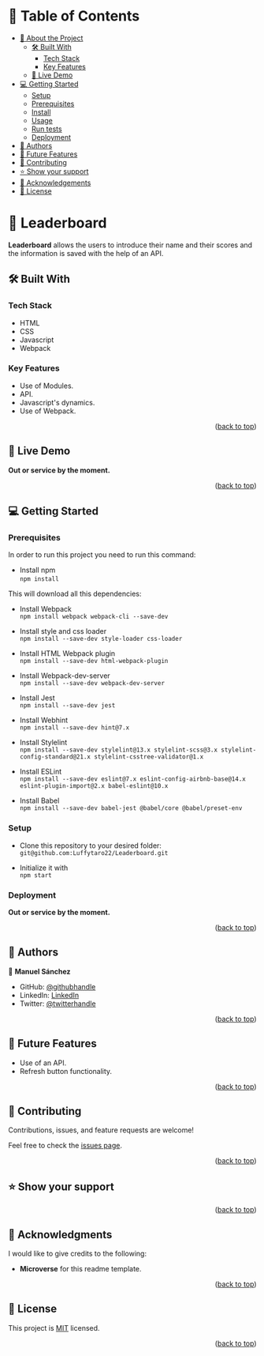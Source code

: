 <a name="readme-top"></a>

<!-- TABLE OF CONTENTS -->

# 📗 Table of Contents

- [📖 About the Project](#about-project)
  - [🛠 Built With](#built-with)
    - [Tech Stack](#tech-stack)
    - [Key Features](#key-features)
  - [🚀 Live Demo](#live-demo)
- [💻 Getting Started](#getting-started)
  - [Setup](#setup)
  - [Prerequisites](#prerequisites)
  - [Install](#install)
  - [Usage](#usage)
  - [Run tests](#run-tests)
  - [Deployment](#deployment)
- [👥 Authors](#authors)
- [🔭 Future Features](#future-features)
- [🤝 Contributing](#contributing)
- [⭐️ Show your support](#support)
- [🙏 Acknowledgements](#acknowledgements)
- [📝 License](#license)

<!-- PROJECT DESCRIPTION -->

# 📖 Leaderboard <a name="about-project"></a>

**Leaderboard** allows the users to introduce their name and their scores and the information is saved with the help of an API.

## 🛠 Built With <a name="built-with"></a>

### Tech Stack <a name="tech-stack"></a>

* HTML
* CSS
* Javascript
* Webpack

<!-- Features -->

### Key Features <a name="key-features"></a>
* Use of Modules.
* API.
* Javascript's dynamics.
* Use of Webpack.
<p align="right">(<a href="#readme-top">back to top</a>)</p>

<!-- LIVE DEMO -->

## 🚀 Live Demo <a name="live-demo"></a>
**Out or service by the moment.**

<p align="right">(<a href="#readme-top">back to top</a>)</p>

<!-- GETTING STARTED -->

## 💻 Getting Started <a name="getting-started"></a>

### Prerequisites
In order to run this project you need to run this command:
* Install npm <br>
`npm install`

This will download all this dependencies: <br>
* Install Webpack <br>
`npm install webpack webpack-cli --save-dev`

* Install style and css loader <br>
`npm install --save-dev style-loader css-loader`

* Install HTML Webpack plugin <br>
`npm install --save-dev html-webpack-plugin`

* Install Webpack-dev-server <br>
`npm install --save-dev webpack-dev-server`
* Install Jest <br>
`npm install --save-dev jest`
* Install Webhint <br>
`npm install --save-dev hint@7.x`
* Install Stylelint <br>
`npm install --save-dev stylelint@13.x stylelint-scss@3.x stylelint-config-standard@21.x stylelint-csstree-validator@1.x`
* Install ESLint <br>
`npm install --save-dev eslint@7.x eslint-config-airbnb-base@14.x eslint-plugin-import@2.x babel-eslint@10.x`
* Install Babel <br>
`npm install --save-dev babel-jest @babel/core @babel/preset-env`


### Setup
* Clone this repository to your desired folder: <br>
`git@github.com:Luffytaro22/Leaderboard.git`

* Initialize it with <br>
`npm start`

### Deployment
**Out or service by the moment.**


<p align="right">(<a href="#readme-top">back to top</a>)</p>

<!-- AUTHORS -->

## 👥 Authors <a name="authors"></a>

👤 **Manuel Sánchez**

- GitHub: [@githubhandle](https://github.com/Luffytaro22)
- LinkedIn: [LinkedIn](https://www.linkedin.com/in/manuel-alejandro-sanchez-sierra-4b358b14a/)
- Twitter: [@twitterhandle](https://twitter.com/Luffytaro_san22)

<p align="right">(<a href="#readme-top">back to top</a>)</p>

<!-- FUTURE FEATURES -->

## 🔭 Future Features <a name="future-features"></a>
* Use of an API.
* Refresh button functionality.
<p align="right">(<a href="#readme-top">back to top</a>)</p>

<!-- CONTRIBUTING -->

## 🤝 Contributing <a name="contributing"></a>

Contributions, issues, and feature requests are welcome!

Feel free to check the [issues page](../../issues/).

<p align="right">(<a href="#readme-top">back to top</a>)</p>

<!-- SUPPORT -->

## ⭐️ Show your support <a name="support"></a>

<p align="right">(<a href="#readme-top">back to top</a>)</p>

<!-- ACKNOWLEDGEMENTS -->

## 🙏 Acknowledgments <a name="acknowledgements"></a>

I would like to give credits to the following:
* **Microverse** for this readme template.

<p align="right">(<a href="#readme-top">back to top</a>)</p>

<!-- LICENSE -->

## 📝 License <a name="license"></a>

This project is [MIT](./LICENSE) licensed.

<p align="right">(<a href="#readme-top">back to top</a>)</p>


